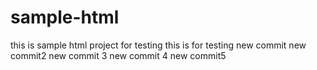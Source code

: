 # sample-html
this is sample html project for testing
this is for testing
new commit
new commit2
new commit 3
new commit 4
new commit5

